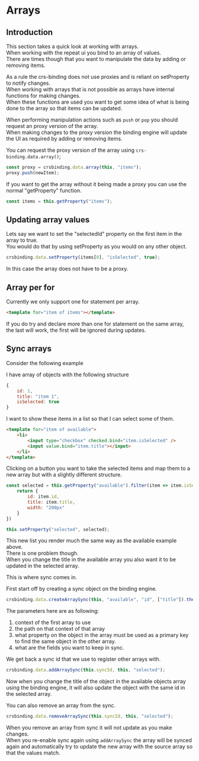 # Arrays

## Introduction
This section takes a quick look at working with arrays.    
When working with the repeat ui you bind to an array of values.  
There are times though that you want to manipulate the data by adding or removing items.

As a rule the crs-binding does not use proxies and is reliant on setProperty to notify changes.  
When working with arrays that is not possible as arrays have internal functions for making changes.  
When these functions are used you want to get some idea of what is being done to the array so that items can be updated.

When performing manipulation actions such as `push` or `pop` you should request an proxy version of the array.  
When making changes to the proxy version the binding engine will update the UI as required by adding or removing items.

You can request the proxy version of the array using `crs-binding.data.array()`;

```js
const proxy = crsbinding.data.array(this, "items");
proxy.push(newItem);
```

If you want to get the array without it being made a proxy you can use the normal "getProperty" function.

```js
const items = this.getProperty("items");
```

## Updating array values
Lets say we want to set the "selectedId" property on the first item in the array to true.  
You would do that by using setProperty as you would on any other object. 

```js
crsbinding.data.setProperty(items[0], "isSelected", true);
```

In this case the array does not have to be a proxy.

## Array per for
Currently we only support one for statement per array.

```html
<template for="item of items"></template>
```

If you do try and declare more than one for statement on the same array, the last will work, the first will be ignored during updates.

## Sync arrays
Consider the following example

I have array of objects with the following structure

```js
{
    id: 1,
    title: "item 1",
    isSelected: true
}
```

I want to show these items in a list so that I can select some of them.

```html
<template for="item of available">
    <li>
        <input type="checkbox" checked.bind="item.isSelected" />
        <input value.bind="item.title"></input>
    </li>
</template>
```

Clicking on a button you want to take the selected items and map them to a new array but with a slightly different structure.

```js
const selected = this.getProperty("available").filter(item => item.isSelected == true).map(item => {
    return {
        id: item.id,
        title: item.title,
        width: "200px"
    }
})

this.setProperty("selected", selected);
```

This new list you render much the same way as the available example above.  
There is one problem though.  
When you change the title in the available array you also want it to be updated in the selected array.

This is where sync comes in.

First start off by creating a sync object on the binding engine.

```js
crsbinding.data.createArraySync(this, "available", "id", ["title"]).then(syncId => this.syncId = syncId);
```

The parameters here are as following:

1. context of the first array to use
1. the path on that context of that array
1. what property on the object in the array must be used as a primary key to find the same object in the other array.
1. what are the fields you want to keep in sync.

We get back a sync id that we use to register other arrays with.

```js
crsbinding.data.addArraySync(this.syncId, this, "selected");
```

Now when you change the title of the object in the available objects array using the binding engine, it will also update the object with the same id in the selected array.

You can also remove an array from the sync.

```js
crsbinding.data.removeArraySync(this.syncId, this, "selected");
```

When you remove an array from sync it will not update as you make changes.  
When you re-enable sync again using `addArraySync` the array will be synced again and automatically try to update the new array with the source array so that the values match.

